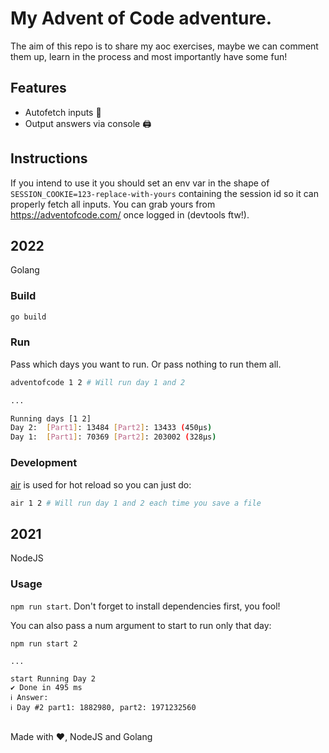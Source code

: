# My Advent of Code adventure.

The aim of this repo is to share my aoc exercises, maybe we can comment them up, learn in the process and most importantly have some fun!

## Features
* Autofetch inputs 🎉
* Output answers via console 🖨

## Instructions
If you intend to use it you should set an env var in the shape of `SESSION_COOKIE=123-replace-with-yours` containing the session id so it can properly fetch all inputs. You can grab yours from https://adventofcode.com/ once logged in (devtools ftw!). 

## 2022

Golang

### Build

```bash
go build
```

### Run

Pass which days you want to run. Or pass nothing to run them all.
```bash
adventofcode 1 2 # Will run day 1 and 2

...

Running days [1 2]
Day 2:  [Part1]: 13484 [Part2]: 13433 (450µs)
Day 1:  [Part1]: 70369 [Part2]: 203002 (328µs)
```

### Development

[air](https://github.com/cosmtrek/air) is used for hot reload so you can just do:
```bash
air 1 2 # Will run day 1 and 2 each time you save a file
```

## 2021

NodeJS

### Usage
`npm run start`. Don't forget to install dependencies first, you fool!

You can also pass a num argument to start to run only that day:

```
npm run start 2

...

start Running Day 2
✔ Done in 495 ms
ℹ Answer:
ℹ Day #2 part1: 1882980, part2: 1971232560
```

</br>
Made with ♥, NodeJS and Golang
